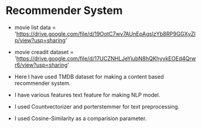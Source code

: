 # Recommender System
- movie list data = 'https://drive.google.com/file/d/19OotC7wv7AUnEpAgslzYb8RP9GGXyZlp/view?usp=sharing'
- movie creadit dataset = 'https://drive.google.com/file/d/17UCZNHLJeYiubN8hQKhyvkEOEd4Qrwr6/view?usp=sharing'


- Here I have used TMDB dataset for making a content based recommender system.
- I have various features text feature for making NLP model.
- I used Countvectorizer and porterstemmer for text preprocessing.
- I used Cosine-Similarity as a comparision parameter.
